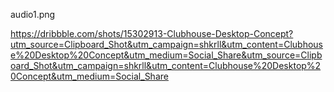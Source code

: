 audio1.png


https://dribbble.com/shots/15302913-Clubhouse-Desktop-Concept?utm_source=Clipboard_Shot&utm_campaign=shkrll&utm_content=Clubhouse%20Desktop%20Concept&utm_medium=Social_Share&utm_source=Clipboard_Shot&utm_campaign=shkrll&utm_content=Clubhouse%20Desktop%20Concept&utm_medium=Social_Share
